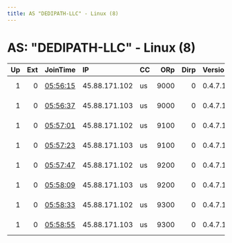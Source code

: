 ```yaml
---
title: AS "DEDIPATH-LLC" - Linux (8)
---
```


# AS: "DEDIPATH-LLC" - Linux (8)

|   Up |   Ext | JoinTime                                                                                              | IP            | CC   |   ORp |   Dirp | Version   | Contact                  | Nickname   |   eFamMembers |
|-----:|------:|:------------------------------------------------------------------------------------------------------|:--------------|:-----|------:|-------:|:----------|:-------------------------|:-----------|--------------:|
|    1 |     0 | [05:56:15](https://nusenu.github.io/OrNetStats/w/relay/E3A5C26D6D1401B4008ADA57617FB93CA0489631.html) | 45.88.171.102 | us   |  9000 |      0 | 0.4.7.13  | email:admin prsv.ch url: | prsv       |           102 |
|    1 |     0 | [05:56:37](https://nusenu.github.io/OrNetStats/w/relay/B1085E03E5FE1A25E445CAD0623AEA1B01B72C99.html) | 45.88.171.103 | us   |  9000 |      0 | 0.4.7.13  | email:admin prsv.ch url: | prsv       |           102 |
|    1 |     0 | [05:57:01](https://nusenu.github.io/OrNetStats/w/relay/CA7410F94B4FF8C98BAD957451206BBBB9755B05.html) | 45.88.171.102 | us   |  9100 |      0 | 0.4.7.13  | email:admin prsv.ch url: | prsv       |           102 |
|    1 |     0 | [05:57:23](https://nusenu.github.io/OrNetStats/w/relay/96FA2396D38875E00A8E42EA616610036F41B5BD.html) | 45.88.171.103 | us   |  9100 |      0 | 0.4.7.13  | email:admin prsv.ch url: | prsv       |           102 |
|    1 |     0 | [05:57:47](https://nusenu.github.io/OrNetStats/w/relay/5AB9004928B8947315D5D382C968E719FC903E5A.html) | 45.88.171.102 | us   |  9200 |      0 | 0.4.7.13  | email:admin prsv.ch url: | prsv       |           102 |
|    1 |     0 | [05:58:09](https://nusenu.github.io/OrNetStats/w/relay/7D05383B892FBA77C40C56B334C6FC0BD7FE53D9.html) | 45.88.171.103 | us   |  9200 |      0 | 0.4.7.13  | email:admin prsv.ch url: | prsv       |           102 |
|    1 |     0 | [05:58:33](https://nusenu.github.io/OrNetStats/w/relay/771C4F4BB7E8A732E0264E8A293D1B98096EC64B.html) | 45.88.171.102 | us   |  9300 |      0 | 0.4.7.13  | email:admin prsv.ch url: | prsv       |           102 |
|    1 |     0 | [05:58:55](https://nusenu.github.io/OrNetStats/w/relay/3CE4853C37F9D9F6D9866341B5AA64A5BC7F9AE7.html) | 45.88.171.103 | us   |  9300 |      0 | 0.4.7.13  | email:admin prsv.ch url: | prsv       |           102 |
